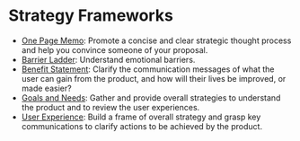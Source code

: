 Strategy Frameworks
===================

- [One Page Memo](./one_page_memo.md): Promote a concise and clear strategic thought process and help you convince someone of your proposal.
- [Barrier Ladder](./barrier_ladder.md): Understand emotional barriers.
- [Benefit Statement](./benefit_statement.md): Clarify the communication messages of what the user can gain from the product, and how will their lives be improved, or made easier?
- [Goals and Needs](./goals_and_needs.md): Gather and provide overall strategies to understand the product and to review the user experiences.
- [User Experience](./user_experience.md): Build a frame of overall strategy and grasp key communications to clarify actions to be achieved by the product.
